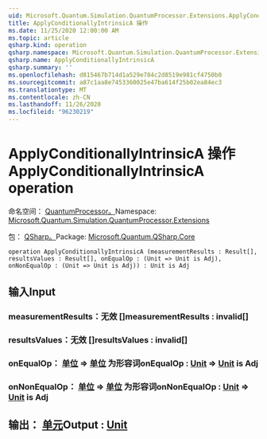 ```yaml
---
uid: Microsoft.Quantum.Simulation.QuantumProcessor.Extensions.ApplyConditionallyIntrinsicA
title: ApplyConditionallyIntrinsicA 操作
ms.date: 11/25/2020 12:00:00 AM
ms.topic: article
qsharp.kind: operation
qsharp.namespace: Microsoft.Quantum.Simulation.QuantumProcessor.Extensions
qsharp.name: ApplyConditionallyIntrinsicA
qsharp.summary: ''
ms.openlocfilehash: d815467b714d1a529e784c2d8519e981cf4750b0
ms.sourcegitcommit: a87c1aa8e7453360025e47ba614f25b02ea84ec3
ms.translationtype: MT
ms.contentlocale: zh-CN
ms.lasthandoff: 11/26/2020
ms.locfileid: "96230219"
---
```

# <a name="applyconditionallyintrinsica-operation"></a><span data-ttu-id="f8978-102">ApplyConditionallyIntrinsicA 操作</span><span class="sxs-lookup"><span data-stu-id="f8978-102">ApplyConditionallyIntrinsicA operation</span></span>

<span data-ttu-id="f8978-103">命名空间： [QuantumProcessor。](xref:Microsoft.Quantum.Simulation.QuantumProcessor.Extensions)</span><span class="sxs-lookup"><span data-stu-id="f8978-103">Namespace: [Microsoft.Quantum.Simulation.QuantumProcessor.Extensions](xref:Microsoft.Quantum.Simulation.QuantumProcessor.Extensions)</span></span>

<span data-ttu-id="f8978-104">包： [QSharp。](https://nuget.org/packages/Microsoft.Quantum.QSharp.Core)</span><span class="sxs-lookup"><span data-stu-id="f8978-104">Package: [Microsoft.Quantum.QSharp.Core](https://nuget.org/packages/Microsoft.Quantum.QSharp.Core)</span></span>




```qsharp
operation ApplyConditionallyIntrinsicA (measurementResults : Result[], resultsValues : Result[], onEqualOp : (Unit => Unit is Adj), onNonEqualOp : (Unit => Unit is Adj)) : Unit is Adj
```


## <a name="input"></a><span data-ttu-id="f8978-105">输入</span><span class="sxs-lookup"><span data-stu-id="f8978-105">Input</span></span>

### <a name="measurementresults--__invalidresult__"></a><span data-ttu-id="f8978-106">measurementResults：__无效 <Result>__[]</span><span class="sxs-lookup"><span data-stu-id="f8978-106">measurementResults : __invalid<Result>__[]</span></span>




### <a name="resultsvalues--__invalidresult__"></a><span data-ttu-id="f8978-107">resultsValues：__无效 <Result>__[]</span><span class="sxs-lookup"><span data-stu-id="f8978-107">resultsValues : __invalid<Result>__[]</span></span>




### <a name="onequalop--unit--unit--is-adj"></a><span data-ttu-id="f8978-108">onEqualOp： [单位](xref:microsoft.quantum.lang-ref.unit) => [单位](xref:microsoft.quantum.lang-ref.unit)  为形容词</span><span class="sxs-lookup"><span data-stu-id="f8978-108">onEqualOp : [Unit](xref:microsoft.quantum.lang-ref.unit) => [Unit](xref:microsoft.quantum.lang-ref.unit)  is Adj</span></span>




### <a name="onnonequalop--unit--unit--is-adj"></a><span data-ttu-id="f8978-109">onNonEqualOp： [单位](xref:microsoft.quantum.lang-ref.unit) => [单位](xref:microsoft.quantum.lang-ref.unit)  为形容词</span><span class="sxs-lookup"><span data-stu-id="f8978-109">onNonEqualOp : [Unit](xref:microsoft.quantum.lang-ref.unit) => [Unit](xref:microsoft.quantum.lang-ref.unit)  is Adj</span></span>





## <a name="output--unit"></a><span data-ttu-id="f8978-110">输出： [单元](xref:microsoft.quantum.lang-ref.unit)</span><span class="sxs-lookup"><span data-stu-id="f8978-110">Output : [Unit](xref:microsoft.quantum.lang-ref.unit)</span></span>

